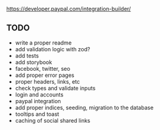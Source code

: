 https://developer.paypal.com/integration-builder/

## TODO

- write a proper readme
- add validation logic with zod?
- add tests
- add storybook
- facebook, twitter, seo
- add proper error pages
- proper headers, links, etc
- check types and validate inputs
- login and accounts
- paypal integration
- add proper indices, seeding, migration to the database
- tooltips and toast
- caching of social shared links
